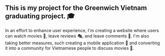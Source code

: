 <h2>This is my project for the Greenwich Vietnam graduating project. 🎓</h2>
<p>In an effort to enhance user experience, I'm creating a website where users can watch movies 🎥, leave reviews 🎭, and leave comments 💬. I'm also taking better measures, such creating a mobile application 📱 and converting it into a community for Vietnamese people to discuss movies 🫠.</p>
